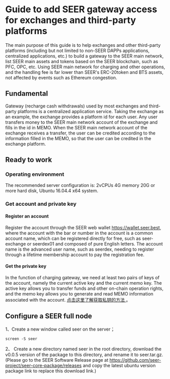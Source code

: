 # Guide to add SEER gateway access for exchanges and third-party platforms

The main purpose of this guide is to help exchanges and other third-party platforms (including but not limited to non-SEER DAPPs applications, centralized applications, etc.) to build a gateway to the SEER main network, list SEER main assets and tokens based on the SEER blockchain, such as PFC, OPC, etc.
Using SEER main network for charging and other operations, and the handling fee is far lower than SEER's ERC-20token and BTS assets, not affected by events such as Ethereum congestion.

## Fundamental

Gateway (recharge cash withdrawals) used by most exchanges and third-party platforms is a centralized application service.
Taking the exchange as an example, the exchange provides a platform id for each user. Any user transfers money to the SEER main network account of the exchange and fills in the id in MEMO. When the SEER main network account of the exchange receives a transfer, the user can be credited according to the information filled in the MEMO, so that the user can be credited in the exchange platform.

## Ready to work

### Operating environment

The recommended server configuration is: 2vCPUs 4G memory 20G or more hard disk, Ubuntu 16.04.4 x64 system.

### Get account and private key

#### Register an account

Register the account through the SEER web wallet https://wallet.seer.best, where the account with the bar or number in the account is a common account name, which can be registered directly for free, such as seer-exchange or seerdex01 and composed of pure English letters. The account name is the advanced user name, such as seerdex, needing to register through a lifetime membership account to pay the registration fee.

#### Get the private key

In the function of charging gateway, we need at least two pairs of keys of the account, namely the current active key and the current memo key. The active key allows you to transfer funds and other on-chain operation rights, and the memo key allows you to generate and read MEMO information associated with the account. <a href="https://docs.seerchain.org/#/zh-Hans/?id=%E6%9F%A5%E7%9C%8B%E6%82%A8%E7%9A%84%E7%A7%81%E9%92%A5">点击这里了解获取私钥的方法 </a> 。

## Configure a SEER full node

1、Create a new window called seer on the server；

```linux
screen -S seer
```

2、 Create a new directory named seer in the root directory, download the v0.0.5 version of the package to this directory, and rename it to seer.tar.gz. (Please go to the SEER Software Release page at https://github.com/seer-project/seer-core-package/releases and copy the latest ubuntu version package link to replace this download link.)